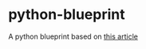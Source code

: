 # python-blueprint
A python blueprint based on [this article](https://www.kdnuggets.com/2020/09/automating-every-aspect-python-project.html)
